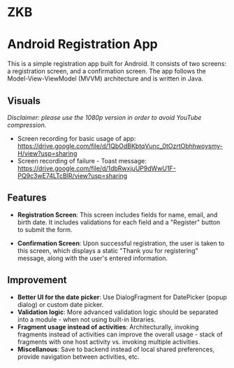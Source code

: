 # ZKB
# Android Registration App

This is a simple registration app built for Android. It consists of two screens: a registration screen, and a confirmation screen. The app follows the Model-View-ViewModel (MVVM) architecture and is written in Java.

## Visuals

_Disclaimer: please use the 1080p version in order to avoid YouTube compression._

- Screen recording for basic usage of app: https://drive.google.com/file/d/1QbOdBKbtqVunc_0tOzrtObhhwoysmy-H/view?usp=sharing
- Screen recording of failure - Toast message: https://drive.google.com/file/d/1dbRwxjuUP9dWwU1F-PQ9c3wE74LTcBlR/view?usp=sharing

## Features

- **Registration Screen**: This screen includes fields for name, email, and birth date. It includes validations for each field and a "Register" button to submit the form.

- **Confirmation Screen**: Upon successful registration, the user is taken to this screen, which displays a static "Thank you for registering" message, along with the user's entered information.

## Improvement

- **Better UI for the date picker**: Use DialogFragment for DatePicker (popup dialog) or custom date picker.
- **Validation logic**: More advanced validation logic should be separated into a module - when not using built-in libraries.
- **Fragment usage instead of activities**: Architecturally, invoking fragments instead of activities can improve the overall usage - stack of fragments with one host activity vs. invoking multiple activities.
- **Miscellanous**: Save to backend instead of local shared preferences, provide navigation between activities, etc.



     


